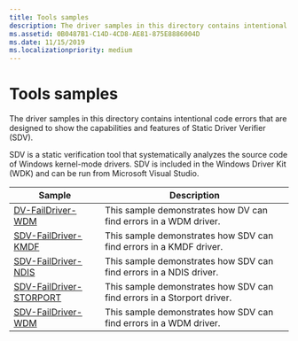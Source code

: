 ```yaml
---
title: Tools samples
description: The driver samples in this directory contains intentional code errors that are designed to show the capabilities and features of Static Driver Verifier (SDV).
ms.assetid: 0B0487B1-C14D-4CD8-AE81-875E8886004D
ms.date: 11/15/2019
ms.localizationpriority: medium
---
```


# Tools samples

The driver samples in this directory contains intentional code errors that are designed to show the capabilities and features of Static Driver Verifier (SDV).

SDV is a static verification tool that systematically analyzes the source code of Windows kernel-mode drivers. SDV is included in the Windows Driver Kit (WDK) and can be run from Microsoft Visual Studio.

| Sample | Description |
| --- | --- |
| [DV-FailDriver-WDM](/samples/microsoft/windows-driver-samples/dv-faildriver-wdm/) | This sample demonstrates how DV can find errors in a WDM driver. |
| [SDV-FailDriver-KMDF](/samples/microsoft/windows-driver-samples/sdv-faildriver-kmdf/) | This sample demonstrates how SDV can find errors in a KMDF driver. |
| [SDV-FailDriver-NDIS](/samples/microsoft/windows-driver-samples/sdv-faildriver-ndis/) | This sample demonstrates how SDV can find errors in a NDIS driver. |
| [SDV-FailDriver-STORPORT](/samples/microsoft/windows-driver-samples/sdv-faildriver-storport/) | This sample demonstrates how SDV can find errors in a Storport driver. |
| [SDV-FailDriver-WDM](/samples/microsoft/windows-driver-samples/sdv-faildriver-wdm/) | This sample demonstrates how SDV can find errors in a WDM driver. |